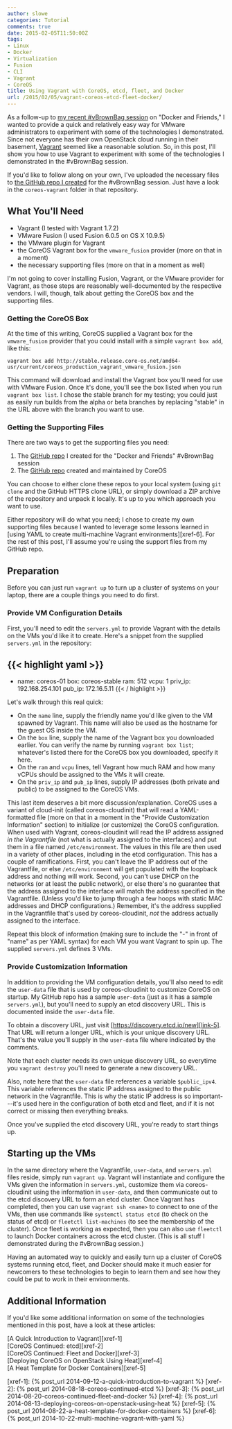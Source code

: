 ```yaml
---
author: slowe
categories: Tutorial
comments: true
date: 2015-02-05T11:50:00Z
tags:
- Linux
- Docker
- Virtualization
- Fusion
- CLI
- Vagrant
- CoreOS
title: Using Vagrant with CoreOS, etcd, fleet, and Docker
url: /2015/02/05/vagrant-coreos-etcd-fleet-docker/
---
```


As a follow-up to [my recent #vBrownBag session][link-1] on "Docker and Friends," I wanted to provide a quick and relatively easy way for VMware administrators to experiment with some of the technologies I demonstrated. Since not everyone has their own OpenStack cloud running in their basement, [Vagrant][link-3] seemed like a reasonable solution. So, in this post, I'll show you how to use Vagrant to experiment with some of the technologies I demonstrated in the #vBrownBag session.

If you'd like to follow along on your own, I've uploaded the necessary files to [the GitHub repo I created][link-2] for the #vBrownBag session. Just have a look in the `coreos-vagrant` folder in that repository.

## What You'll Need

* Vagrant (I tested with Vagrant 1.7.2)
* VMware Fusion (I used Fusion 6.0.5 on OS X 10.9.5)
* the VMware plugin for Vagrant
* the CoreOS Vagrant box for the `vmware_fusion` provider (more on that in a moment)
* the necessary supporting files (more on that in a moment as well)

I'm not going to cover installing Fusion, Vagrant, or the VMware provider for Vagrant, as those steps are reasonably well-documented by the respective vendors. I will, though, talk about getting the CoreOS box and the supporting files.

### Getting the CoreOS Box

At the time of this writing, CoreOS supplied a Vagrant box for the `vmware_fusion` provider that you could install with a simple `vagrant box add`, like this:

	vagrant box add http://stable.release.core-os.net/amd64-usr/current/coreos_production_vagrant_vmware_fusion.json

This command will download and install the Vagrant box you'll need for use with VMware Fusion. Once it's done, you'll see the box listed when you run `vagrant box list`. I chose the stable branch for my testing; you could just as easily run builds from the alpha or beta branches by replacing "stable" in the URL above with the branch you want to use.

### Getting the Supporting Files

There are two ways to get the supporting files you need:

1. The [GitHub repo][link-2] I created for the "Docker and Friends" #vBrownBag session
2. The [GitHub repo][link-4] created and maintained by CoreOS

You can choose to either clone these repos to your local system (using `git clone` and the GitHub HTTPS clone URL), or simply download a ZIP archive of the repository and unpack it locally. It's up to you which approach you want to use.

Either repository will do what you need; I chose to create my own supporting files because I wanted to leverage some lessons learned in [using YAML to create multi-machine Vagrant environments][xref-6]. For the rest of this post, I'll assume you're using the support files from my GitHub repo.

## Preparation

Before you can just run `vagrant up` to turn up a cluster of systems on your laptop, there are a couple things you need to do first.

### Provide VM Configuration Details

First, you'll need to edit the `servers.yml` to provide Vagrant with the details on the VMs you'd like it to create. Here's a snippet from the supplied `servers.yml` in the repository:

{{< highlight yaml >}}
---
- name: coreos-01
  box: coreos-stable
  ram: 512
  vcpu: 1
  priv_ip: 192.168.254.101
  pub_ip: 172.16.5.11
{{< / highlight >}}

Let's walk through this real quick:

* On the `name` line, supply the friendly name you'd like given to the VM spawned by Vagrant. This name will also be used as the hostname for the guest OS inside the VM.
* On the `box` line, supply the name of the Vagrant box you downloaded earlier. You can verify the name by running `vagrant box list`; whatever's listed there for the CoreOS box you downloaded, specify it here.
* On the `ram` and `vcpu` lines, tell Vagrant how much RAM and how many vCPUs should be assigned to the VMs it will create.
* On the `priv_ip` and `pub_ip` lines, supply IP addresses (both private and public) to be assigned to the CoreOS VMs.

This last item deserves a bit more discussion/explanation. CoreOS uses a variant of cloud-init (called coreos-cloudinit) that will read a YAML-formatted file (more on that in a moment in the "Provide Customization Information" section) to initialize (or customize) the CoreOS configuration. When used with Vagrant, coreos-cloudinit will read the IP address assigned _in the Vagrantfile_ (not what is actually assigned to the interfaces) and put them in a file named `/etc/environment`. The values in this file are then used in a variety of other places, including in the etcd configuration. This has a couple of ramifications. First, you can't leave the IP address out of the Vagrantfile, or else `/etc/environment` will get populated with the loopback address and nothing will work. Second, you can't use DHCP on the networks (or at least the public network), or else there's no guarantee that the address assigned to the interface will match the address specified in the Vagrantfile. (Unless you'd like to jump through a few hoops with static MAC addresses and DHCP configurations.) Remember, it's the address supplied in the Vagrantfile that's used by coreos-cloudinit, _not_ the address actually assigned to the interface.

Repeat this block of information (making sure to include the "-" in front of "name" as per YAML syntax) for each VM you want Vagrant to spin up. The supplied `servers.yml` defines 3 VMs.

### Provide Customization Information

In addition to providing the VM configuration details, you'll also need to edit the `user-data` file that is used by coreos-cloudinit to customize CoreOS on startup. My GitHub repo has a sample `user-data` (just as it has a sample `servers.yml`), but you'll need to supply an etcd discovery URL. This is documented inside the `user-data` file.

To obtain a discovery URL, just visit [https://discovery.etcd.io/new][link-5]. That URL will return a longer URL, which is your unique discovery URL. That's the value you'll supply in the `user-data` file where indicated by the comments.

Note that each cluster needs its own unique discovery URL, so everytime you `vagrant destroy` you'll need to generate a new discovery URL.

Also, note here that the `user-data` file references a variable `$public_ipv4`. This variable references the static IP address assigned to the public network in the Vagrantfile. This is why the static IP address is so important---it's used here in the configuration of both etcd and fleet, and if it is not correct or missing then everything breaks.

Once you've supplied the etcd discovery URL, you're ready to start things up.

## Starting up the VMs

In the same directory where the Vagrantfile, `user-data`, and `servers.yml` files reside, simply run `vagrant up`. Vagrant will instantiate and configure the VMs given the information in `servers.yml`, customize them via coreos-cloudinit using the information in `user-data`, and then communicate out to the etcd discovery URL to form an etcd cluster. Once Vagrant has completed, then you can use `vagrant ssh <name>` to connect to one of the VMs, then use commands like `systemctl status etcd` (to check on the status of etcd) or `fleetctl list-machines` (to see the membership of the cluster). Once fleet is working as expected, then you can also use `fleetctl` to launch Docker containers across the etcd cluster. (This is all stuff I demonstrated during the #vBrownBag session.)

Having an automated way to quickly and easily turn up a cluster of CoreOS systems running etcd, fleet, and Docker should make it much easier for newcomers to these technologies to begin to learn them and see how they could be put to work in their environments.

## Additional Information

If you'd like some additional information on some of the technologies mentioned in this post, have a look at these articles:

[A Quick Introduction to Vagrant][xref-1]  
[CoreOS Continued: etcd][xref-2]  
[CoreOS Continued: Fleet and Docker][xref-3]  
[Deploying CoreOS on OpenStack Using Heat][xref-4]  
[A Heat Template for Docker Containers][xref-5]



[link-1]: http://professionalvmware.com/2015/02/vbrownbag-devops-follow-up-docker-and-friends-with-scott-lowe-scott_lowe/
[link-2]: https://github.com/lowescott/2015-vbrownbag-docker
[link-3]: http://www.vagrantup.com/
[link-4]: https://github.com/coreos/coreos-vagrant
[link-5]: https://discovery.etcd.io/new
[xref-1]: {% post_url 2014-09-12-a-quick-introduction-to-vagrant %}
[xref-2]: {% post_url 2014-08-18-coreos-continued-etcd %}
[xref-3]: {% post_url 2014-08-20-coreos-continued-fleet-and-docker %}
[xref-4]: {% post_url 2014-08-13-deploying-coreos-on-openstack-using-heat %}
[xref-5]: {% post_url 2014-08-22-a-heat-template-for-docker-containers %}
[xref-6]: {% post_url 2014-10-22-multi-machine-vagrant-with-yaml %}